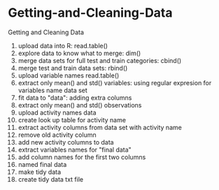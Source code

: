 # Getting-and-Cleaning-Data
Getting and Cleaning Data

1. upload data into R: read.table()
2. explore data to know what to merge: dim()
3. merge data sets for full test and train categories: cbind()
4. merge test and train data sets: rbind()
5. upload variable names read.table()
6. extract only mean() and std() variables: using regular expresion for variables name data set
7. fit data to "data": adding extra columns
8. extract only mean() and std() observations
9. upload activity names data
10. create look up table for activity name
11. extract activity columns from data set with activity name
12. remove old activity column  
13. add new activity columns to data
14. extract variables names for "final data"
15. add column names for the first two columns
16. named final data
17. make tidy data
18. create tidy data txt file
